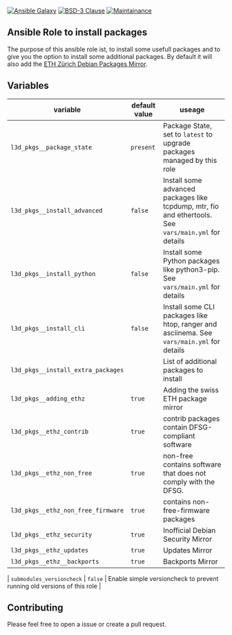 [![Ansible Galaxy](https://ansible.l3d.space/svg/l3d.packages.svg)](https://galaxy.ansible.com/l3d/packages)
[![BSD-3 Clause](https://ansible.l3d.space/svg/l3d.packages_license.svg)](LICENSE)
[![Maintainance](https://ansible.l3d.space/svg/l3d.packages_maintainance.svg)](https://ansible.l3d.space/#l3d.packages)

Ansible Role to install packages
---------------------

The purpose of this ansible role ist, to install some usefull packages and to give you the option to install some additional packages.
By default it will also add the [ETH Zürich Debian Packages Mirror](https://debian.ethz.ch/debian/).

 Variables
-----------

| variable | default value | useage |
| --- | --- | --- |
| ``l3d_pkgs__package_state`` | ``present`` | Package State, set to ``latest`` to upgrade packages managed by this role |
| ``l3d_pkgs__install_advanced`` | ``false`` | Install some advanced packages like tcpdump, mtr, fio and ethertools. See ``vars/main.yml`` for details |
| ``l3d_pkgs__install_python`` | ``false`` | Install some Python packages like python3-pip. See ``vars/main.yml`` for details |
| ``l3d_pkgs__install_cli`` | ``false`` | Install some CLI packages like htop, ranger and asciinema. See ``vars/main.yml`` for details |
| ``l3d_pkgs__install_extra_packages`` | | List of additional packages to install |
| ``l3d_pkgs__adding_ethz`` | ``true`` | Adding the swiss ETH package mirror |
| ``l3d_pkgs__ethz_contrib`` | ``true`` | contrib packages contain DFSG-compliant software |
| ``l3d_pkgs__ethz_non_free`` | ``true`` | non-free contains software that does not comply with the DFSG. |
| ``l3d_pkgs__ethz_non_free_firmware`` | ``true`` | contains non-free-firmware packages |
| ``l3d_pkgs__ethz_security`` | ``true`` | Inofficial Debian Security Mirror |
| ``l3d_pkgs__ethz_updates`` | ``true`` | Updates Mirror |
| ``l3d_pkgs__ethz__backports`` | ``true`` | Backports Mirror |

| ``submodules_versioncheck`` | ``false`` | Enable simple versioncheck to prevent running old versions of this role |

 Contributing
-------------
Please feel free to open a issue or create a pull request.
